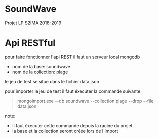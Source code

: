 # SoundWave
Projet LP S2IMA 2018-2019

# Api RESTful

pour faire fonctionner l'api REST il faut un serveur local mongodb  
- nom de la base: soundwave  
- nom de la collection: plage  

le jeu de test se situe dans le fichier data.json

pour importer le jeu de test il faut éxecuter la commande suivante  
> mongoimport.exe --db soundwave --collection plage --drop --file data.json

note:  
- il faut éxecuter cette commande depuis la racine du projet
- la base et la collection seront créée lors de l'import
